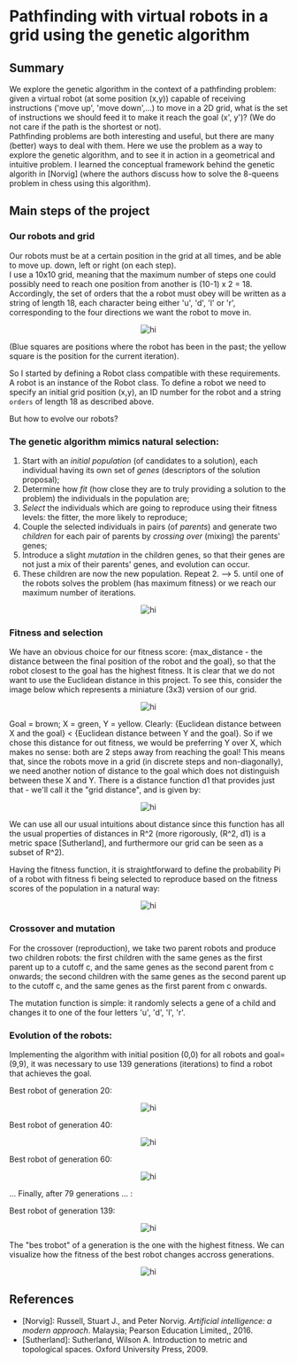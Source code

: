 # Pathfinding with virtual robots in a grid using the genetic algorithm

## Summary

We explore the genetic algorithm in the context of a pathfinding problem: given a virtual robot (at some position (x,y)) capable of receiving instructions ('move up', 'move down',...) to move in a 2D grid, what is the set of instructions we should feed it to make it reach the goal (x', y')? (We do not care if the path is the shortest or not).   
Pathfinding problems are both interesting and useful, but there are many (better) ways to deal with them.
Here we use the problem as a way to explore the genetic algorithm, and to see it in action in a geometrical and intuitive problem. I learned the conceptual framework behind the genetic algorith in [Norvig] (where the authors discuss how to solve the 8-queens problem in chess using this algorithm).

## Main steps of the project

### Our robots and grid
  
Our robots must be at a certain position in the grid at all times, and be able to move up. down, left or right (on each step).  
I use a 10x10 grid, meaning that the maximum number of steps one could possibly need to reach one position from another is (10-1) x 2 = 18.
Accordingly, the set of orders that the a robot must obey will be written as a string of length 18, each character being either 'u', 'd', 'l' or 'r', corresponding to the four directions we want the robot to move in. 

<p align="center">
  <img src="images/grid.png" alt="hi" class="inline"/>
</p>
(Blue squares are positions where the robot has been in the past; the yellow square is the position for the current iteration).


So I started by defining a Robot class compatible with these requirements.
A robot is an instance of the Robot class.
To define a robot we need to specify an initial grid position (x,y), an ID number for the robot and a string `orders` of length 18 as described above.

But how to evolve our robots?

### The genetic algorithm mimics natural selection:

   1. Start with an *initial population* (of candidates to a solution), each individual having its own set of *genes* (descriptors of the solution proposal);
   2. Determine how *fit* (how close they are to truly providing a solution to the problem) the individuals in the population are;
   3. *Select* the individuals which are going to reproduce using their fitness levels: the fitter, the more likely to reproduce;
   4. Couple the selected individuals in pairs (of *parents*) and generate two *children* for each pair of parents by *crossing over* (mixing) the parents' genes;
   5. Introduce a slight *mutation* in the children genes, so that their genes are not just a mix of their parents' genes, and evolution can occur.
   6. These children are now the new population. Repeat 2. --> 5. until one of the robots solves the problem (has maximum fitness) or we reach our maximum number of iterations.
   
   <p align="center">
  <img src="images/scheme.png" alt="hi" class="inline"/>
</p>

### Fitness and selection
We have an obvious choice for our fitness score: {max_distance - the distance between the final position of the robot and the goal}, so that the robot closest to the goal has the highest fitness.
It is clear that we do not want to use the Euclidean distance in this project. To see this, consider the image below which represents a miniature (3x3) version of our grid.
<p align="center">
  <img src="images/distance.png" alt="hi" class="inline"/>
</p>
Goal = brown; X = green, Y = yellow.
Clearly: {Euclidean distance between X and the goal} < {Euclidean distance between Y and the goal}.
So if we chose this distance for out fitness, we would be preferring Y over X, which makes no sense: both are 2 steps away from reaching the goal!
This means that, since the robots move in a grid (in discrete steps and non-diagonally), we need another notion of distance to the goal which does not distinguish between these X and Y.
There is a distance function d1 that provides just that - we'll call it the "grid distance", and is given by: 
<p align="center">
  <img src="images/distance_formula.png" alt="hi" class="inline"/>
</p>
We can use all our usual intuitions about distance since this function has all the usual properties of distances in R^2 (more rigorously, (R^2, d1) is a metric space [Sutherland], and furthermore our grid can be seen as a subset of R^2).

Having the fitness function, it is straightforward to define the probability Pi of a robot with fitness fi being selected to reproduce based on the fitness scores of the population in a natural way:
<p align="center">
  <img src="images/prob.png" alt="hi" class="inline"/>
</p>

### Crossover and mutation

For the crossover (reproduction), we take two parent robots and produce two children robots: the first children with the same genes as the first parent up to a cutoff c, and the same genes as the second parent from c onwards; the second children with the same genes as the second parent up to the cutoff c, and the same genes as the first parent from c onwards.

The mutation function is simple: it randomly selects a gene of a child and changes it to one of the four letters 'u', 'd', 'l', 'r'.

### Evolution of the robots:

Implementing the algorithm with initial position (0,0) for all robots and goal=(9,9), it was necessary to use 139 generations (iterations) to find a robot that achieves the goal.
   
   Best robot of generation 20:
   <p align="center">
  <img src="images/BestRobot20.png" alt="hi" class="inline"/>
</p>

   
   Best robot of generation 40:
   
   <p align="center">
  <img src="images/BestRobot40.png" alt="hi" class="inline"/>
</p>

   
   Best robot of generation 60:
   
   <p align="center">
  <img src="images/BestRobot60.png" alt="hi" class="inline"/>
</p>

... Finally, after 79 generations ... :
   
   Best robot of generation 139:
   
   <p align="center">
  <img src="images/BestRobot139.png" alt="hi" class="inline"/>
</p>

The "bes trobot" of a generation is the one with the highest fitness.
We can visualize how the fitness of the best robot changes accross generations.
   <p align="center">
  <img src="images/fitness_plot.png" alt="hi" class="inline"/>
</p>

   
   ## References

- [Norvig]: Russell, Stuart J., and Peter Norvig. *Artificial intelligence: a modern approach*. Malaysia; Pearson Education Limited,, 2016.
- [Sutherland]: Sutherland, Wilson A. Introduction to metric and topological spaces. Oxford University Press, 2009.
